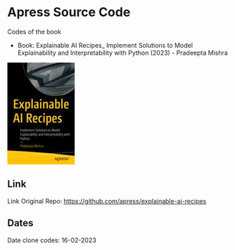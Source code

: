 # Apress Source Code

Codes of the book
- Book: Explainable AI Recipes_ Implement Solutions to Model Explainability and Interpretability with Python (2023) - Pradeepta Mishra


[comment]: #cover
![Cover image](978-1-4842-9028-6.jpg)


## Link
Link Original Repo: https://github.com/apress/explainable-ai-recipes


## Dates
Date clone codes: 16-02-2023
